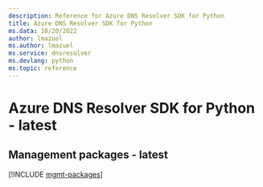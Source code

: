 ```yaml
---
description: Reference for Azure DNS Resolver SDK for Python
title: Azure DNS Resolver SDK for Python
ms.data: 10/20/2022
author: lmazuel
ms.author: lmazuel
ms.service: dnsresolver
ms.devlang: python
ms.topic: reference
---
```

# Azure DNS Resolver SDK for Python - latest

## Management packages - latest
[!INCLUDE [mgmt-packages](dns-resolver-mgmt-index.md)]